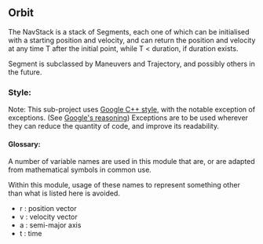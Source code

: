 ## Orbit

The NavStack is a stack of Segments, each one of which can be
initialised with a starting position and velocity, and can return
the position and velocity at any time T after the initial point,
while T < duration, if duration exists.

Segment is subclassed by Maneuvers and Trajectory, and possibly others
in the future.

### Style:

Note: This sub-project uses
[Google C++ style](https://google.github.io/styleguide/cppguide.html),
with the notable exception of exceptions. (See [Google's reasoning](
https://google.github.io/styleguide/cppguide.html#Exceptions))
Exceptions are to be used wherever they can reduce the quantity of code,
and improve its readability.

#### Glossary:

A number of variable names are used in this module that are, or are
adapted from mathematical symbols in common use.

Within this module, usage of these names to represent something other
than what is listed here is avoided.

* r : position vector
* v : velocity vector
* a : semi-major axis
* t : time
